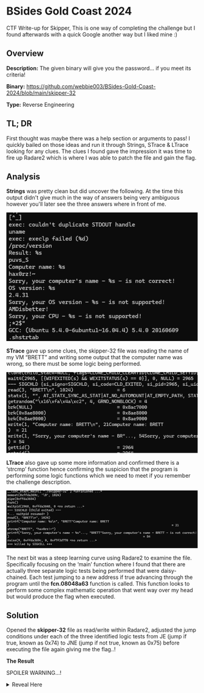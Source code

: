 # BSides Gold Coast 2024
CTF Write-up for Skipper, This is one way of completing the challenge but I found afterwards with a quick Google another way but I liked mine :)

## Overview
**Description:**
The given binary will give you the password... if you meet its criteria!

**Binary:**
https://github.com/webbie003/BSides-Gold-Coast-2024/blob/main/skipper-32

**Type:**
Reverse Engineering

## TL; DR
First thought was maybe there was a help section or arguments to pass! I quickly bailed on those ideas and run it through Strings, STrace & LTrace looking for any clues. The clues I found gave the impression it was time to fire up Radare2 which is where I was able to patch the file and gain the flag.

## Analysis
**Strings** was pretty clean but did uncover the following. At the time this output didn't give much in the way of answers being very ambiguous however you'll later see the three answers where in front of me.

![alt text](https://github.com/webbie003/BSides-Gold-Coast-2024/blob/main/images/strings.png)

**STrace** gave up some clues, the skipper-32 file was reading the name of my VM “BRETT” and writing some output that the computer name was wrong, so there must be some logic being performed.

![alt text](https://github.com/webbie003/BSides-Gold-Coast-2024/blob/main/images/strace.png)

**LTrace** also gave up some more information and confirmed there is a ‘strcmp’ function hence confirming the suspicion that the program is performing some logic functions which we need to meet if you remember the challenge description.

![alt text](https://github.com/webbie003/BSides-Gold-Coast-2024/blob/main/images/ltrace.png)

The next bit was a steep learning curve using Radare2 to examine the file. Specifically focusing on the ‘main’ function where I found that there are actually three separate logic tests being performed that were daisy-chained. Each test jumping to a new address if true advancing through the program until the **fcn.08048a63** function is called. This function looks to perform some complex mathematic operation that went way over my head but would produce the flag when executed. 

## Solution
Opened the **skipper-32** file as read/write within Radare2, adjusted the jump conditions under each of the three identified logic tests from JE (jump if true, known as 0x74) to JNE (jump if not true, known as 0x75) before executing the file again giving me the flag..!

**The Result**

SPOILER WARNING...!
<p>
  <details>
    <summary>Reveal Here</summary>

  ![img](https://github.com/webbie003/BSides-Gold-Coast-2024/blob/main/images/Result.png)
  </details>
</p>
